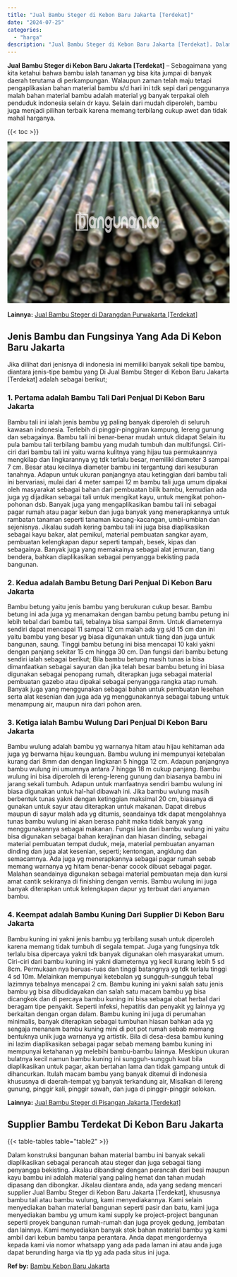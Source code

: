 ```yaml
---
title: "Jual Bambu Steger di Kebon Baru Jakarta [Terdekat]"
date: "2024-07-25"
categories: 
  - "harga"
description: "Jual Bambu Steger di Kebon Baru Jakarta [Terdekat]. Dalam konstruksi bangunan bahan material bambu ini banyak sekali diaplikasikan sebagai perancah atau steg..."
---
```


**Jual Bambu Steger di Kebon Baru Jakarta \[Terdekat\]** – Sebagaimana yang kita ketahui bahwa bambu ialah tanaman yg bisa kita jumpai di banyak daerah terutama di perkampungan. Walaupun zaman telah maju tetapi pengaplikasian bahan material bambu s/d hari ini tdk sepi dari penggunanya malah bahan material bambu adalah material yg banyak terpakai oleh penduduk indonesia selain dr kayu. Selain dari mudah diperoleh, bambu juga menjadi pilihan terbaik karena memang terbilang cukup awet dan tidak mahal harganya.

{{< toc >}}

![Jual Bambu Steger di Kebon Baru Jakarta [Terdekat]](/images/jual-bambu-tali-01.png)

**Lainnya:** [Jual Bambu Steger di Darangdan Purwakarta \[Terdekat\]](https://bambu.bangunan.co/jual-bambu-steger-di-darangdan-purwakarta-terdekat/)

## Jenis Bambu dan Fungsinya Yang Ada Di Kebon Baru Jakarta

Jika dilihat dari jenisnya di indonesia ini memiliki banyak sekali tipe bambu, diantara jenis-tipe bambu yang Di Jual Bambu Steger di Kebon Baru Jakarta \[Terdekat\] adalah sebagai berikut;

### 1\. Pertama adalah Bambu Tali Dari Penjual Di Kebon Baru Jakarta

Bambu tali ini ialah jenis bambu yg paling banyak diperoleh di seluruh kawasan indonesia. Terlebih di pinggir-pinggiran kampung, lereng gunung dan sebagainya. Bambu tali ini benar-benar mudah untuk didapat Selain itu pula bambu tali terbilang bambu yang mudah tumbuh dan multifungsi. Ciri-ciri dari bambu tali ini yaitu warna kulitnya yang hijau tua permukaannya mengkilap dan lingkarannya yg tdk terlalu besar, memiliki diameter 3 sampai 7 cm. Besar atau kecilnya diameter bambu ini tergantung dari kesuburan tanahnya. Adapun untuk ukuran panjangnya atau ketinggian dari bambu tali ini bervariasi, mulai dari 4 meter sampai 12 m bambu tali juga umum dipakai oleh masyarakat sebagai bahan dari pembuatan bilik bambu, kemudian ada juga yg dijadikan sebagai tali untuk mengikat kayu, untuk mengikat pohon-pohonan dsb. Banyak juga yang mengaplikasikan bambu tali ini sebagai pagar rumah atau pagar kebun dan juga banyak yang menerapkannya untuk rambatan tanaman seperti tanaman kacang-kacangan, umbi-umbian dan sejenisnya. Jikalau sudah kering bambu tali ini juga bisa diaplikasikan sebagai kayu bakar, alat pemikul, material pembuatan sangkar ayam, pembuatan kelengkapan dapur seperti tampah, besek, kipas dan sebagainya. Banyak juga yang memakainya sebagai alat jemuran, tiang bendera, bahkan diaplikasikan sebagai penyangga bekisting pada bangunan.

### 2\. Kedua adalah Bambu Betung Dari Penjual Di Kebon Baru Jakarta

Bambu betung yaitu jenis bambu yang berukuran cukup besar. Bambu betung ini ada juga yg menamakan dengan bambu petung bambu petung ini lebih tebal dari bambu tali, tebalnya bisa sampai 8mm. Untuk diameternya sendiri dapat mencapai 11 sampai 12 cm malah ada yg s/d 15 cm dan ini yaitu bambu yang besar yg biasa digunakan untuk tiang dan juga untuk bangunan, saung. Tinggi bambu betung ini bisa mencapai 10 kaki yakni dengan panjang sekitar 15 cm hingga 30 cm. Dan fungsi dari bambu betung sendiri ialah sebagai berikut; Bila bambu betung masih tunas ia bisa dimanfaatkan sebagai sayuran dan jika telah besar bambu betung ini biasa digunakan sebagai penopang rumah, diterapkan juga sebagai material pembuatan gazebo atau dipakai sebagai penyangga rangka atap rumah. Banyak juga yang menggunakan sebagai bahan untuk pembuatan lesehan serta alat kesenian dan juga ada yg menggunakannya sebagai tabung untuk menampung air, maupun nira dari pohon aren.

### 3\. Ketiga ialah Bambu Wulung Dari Penjual Di Kebon Baru Jakarta

Bambu wulung adalah bambu yg warnanya hitam atau hijau kehitaman ada juga yg berwarna hijau keunguan. Bambu wulung ini mempunyai ketebalan kurang dari 8mm dan dengan lingkaran 5 hingga 12 cm. Adapun panjangnya bambu wulung ini umumnya antara 7 hingga 18 m cukup panjang. Bambu wulung ini bisa diperoleh di lereng-lereng gunung dan biasanya bambu ini jarang sekali tumbuh. Adapun untuk manfaatnya sendiri bambu wulung ini biasa digunakan untuk hal-hal dibawah ini. Jika bambu wulung masih berbentuk tunas yakni dengan ketinggian maksimal 20 cm, biasanya di gunakan untuk sayur atau diterapkan untuk makanan. Dapat direbus maupun di sayur malah ada yg ditumis, seandainya tdk dapat mengolahnya tunas bambu wulung ini akan berasa pahit maka tidak banyak yang menggunakannya sebagai makanan. Fungsi lain dari bambu wulung ini yaitu bisa digunakan sebagai bahan kerajinan dan hiasan dinding, sebagai material pembuatan tempat duduk, meja, material pembuatan anyaman dinding dan juga alat kesenian, seperti; kentongan, angklung dan semacamnya. Ada juga yg menerapkannya sebagai pagar rumah sebab memang warnanya yg hitam benar-benar cocok dibuat sebagai pagar. Malahan seandainya digunakan sebagai material pembuatan meja dan kursi amat cantik sekiranya di finishing dengan vernis. Bambu wulung ini juga banyak diterapkan untuk kelengkapan dapur yg terbuat dari anyaman bambu.

### 4\. Keempat adalah Bambu Kuning Dari Supplier Di Kebon Baru Jakarta

Bambu kuning ini yakni jenis bambu yg terbilang susah untuk diperoleh karena memang tidak tumbuh di segala tempat. Juga yang fungsinya tdk terlalu bisa dipercaya yakni tdk banyak digunakan oleh masyarakat umum. Ciri-ciri dari bambu kuning ini yakni diameternya yg kecil kurang lebih 5 sd 8cm. Permukaan nya beruas-ruas dan tinggi batangnya yg tdk terlalu tinggi 4 sd 10m. Melainkan mempunyai ketebalan yg sungguh-sungguh tebal lazimnya tebalnya mencapai 2 cm. Bambu kuning ini yakni salah satu jenis bambu yg bisa dibudidayakan dan salah satu macam bambu yg bisa dicangkok dan di percaya bambu kuning ini bisa sebagai obat herbal dari beragam tipe penyakit. Seperti infeksi, hepatitis dan penyakit yg lainnya yg berkaitan dengan organ dalam. Bambu kuning ini juga di perumahan minimalis, banyak diterapkan sebagai tumbuhan hiasan bahkan ada yg sengaja menanam bambu kuning mini di pot pot rumah sebab memang bentuknya unik juga warnanya yg artistik. Bila di desa-desa bambu kuning ini lazim diaplikasikan sebagai pagar sebab memang bambu kuning ini mempunyai ketahanan yg melebihi bambu-bambu lainnya. Meskipun ukuran bulatnya kecil namun bambu kuning ini sungguh-sungguh kuat bila diaplikasikan untuk pagar, akan bertahan lama dan tidak gampang untuk di dihancurkan. Itulah macam bambu yang banyak ditemui di indonesia khususnya di daerah-tempat yg banyak terkandung air, Misalkan di lereng gunung, pinggir kali, pinggir sawah, dan juga di pinggir-pinggir selokan.

**Lainnya:** [Jual Bambu Steger di Pisangan Jakarta \[Terdekat\]](https://bambu.bangunan.co/jual-bambu-steger-di-pisangan-jakarta-terdekat/)

## Supplier Bambu Terdekat Di Kebon Baru Jakarta

{{< table-tables table="table2" >}}

Dalam konstruksi bangunan bahan material bambu ini banyak sekali diaplikasikan sebagai perancah atau steger dan juga sebagai tiang penyangga bekisting. Jikalau dibandingi dengan perancah dari besi maupun kayu bambu ini adalah material yang paling hemat dan tahan mudah dipasang dan dibongkar. Jikalau diantara anda, ada yang sedang mencari supplier Jual Bambu Steger di Kebon Baru Jakarta \[Terdekat\], khususnya bambu tali atau bambu wulung, kami menyediakannya. Kami selain menyediakan bahan material bangunan seperti pasir dan batu, kami juga menyediakan bambu yg umum kami supply ke project-project bangunan seperti proyek bangunan rumah-rumah dan juga proyek gedung, jembatan dan lainnya. Kami menyediakan banyak stok bahan material bambu yg kami ambil dari kebun bambu tanpa perantara. Anda dapat mengordernya kepada kami via nomor whatsapp yang ada pada laman ini atau anda juga dapat berunding harga via tlp yg ada pada situs ini juga.

**Ref by:** [Bambu Kebon Baru Jakarta](https://id.wikipedia.org/wiki/Bambu)
